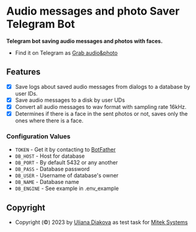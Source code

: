 # Audio messages and photo Saver Telegram Bot
**Telegram bot saving audio messages and photos with faces.**
- Find it on Telegram as [Grab audio&photo](https://t.me/audio_photo_bot)

## Features
- [X] Save logs about saved audio messages from dialogs to a database by user IDs.
- [X] Save audio messages to a disk by user UDs
- [X] Convert all audio messages to wav format with sampling rate 16kHz.
- [X] Determines if there is a face in the sent photos or not, saves only the ones where there is a face.

### Configuration Values
- `TOKEN` - Get it by contacting to [BotFather](https://t.me/botfather)
- `DB_HOST` - Host for database
- `DB_PORT` - By default 5432 or any another
- `DB_PASS` - Database password
- `DB_USER` - Username of database's owner
- `DB_NAME` - Database name
- `DB_ENGINE` - See example in .env_example

## Copyright
- Copyright (©) 2023 by [Uliana Diakova](https://github.com/xredian) as test task for [Mitek Systems](https://www.miteksystems.com/)
